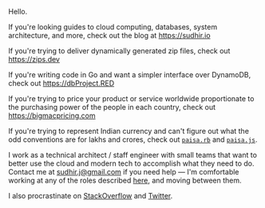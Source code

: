 Hello.

If you're looking guides to cloud computing, databases, system architecture, and more, check out the blog at https://sudhir.io

If you're trying to deliver dynamically generated zip files, check out https://zips.dev

If you're writing code in Go and want a simpler interface over DynamoDB, check out https://dbProject.RED 

If you're trying to price your product or service worldwide proportionate to the purchasing power of the people in each country, check out https://bigmacpricing.com 

If you're trying to represent Indian currency and can't figure out what the odd conventions are for lakhs and crores, check out [`paisa.rb`](https://github.com/sudhirj/paisa.rb) and [`paisa.js`](https://github.com/sudhirj/paisa.js). 

I work as a technical architect / staff engineer with small teams that want to better use the cloud and modern tech to accomplish what they need to do. Contact me at sudhir.j@gmail.com if you need help — I'm comfortable working at any of the roles described [here](https://lethain.com/staff-engineer-archetypes/), and moving between them. 

I also procrastinate on [StackOverflow](https://stackoverflow.com/users/73831/sudhir-jonathan) and [Twitter](https://twitter.com/sudhirj).






<!--
**sudhirj/sudhirj** is a ✨ _special_ ✨ repository because its `README.md` (this file) appears on your GitHub profile.

Here are some ideas to get you started:

- 🔭 I’m currently working on ...
- 🌱 I’m currently learning ...
- 👯 I’m looking to collaborate on ...
- 🤔 I’m looking for help with ...
- 💬 Ask me about ...
- 📫 How to reach me: ...
- 😄 Pronouns: ...
- ⚡ Fun fact: ...
-->
